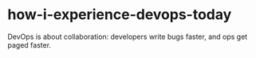 # how-i-experience-devops-today
DevOps is about collaboration: developers write bugs faster, and ops get paged faster.
